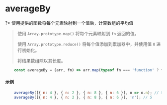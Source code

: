 # averageBy

?> 使用提供的函数将每个元素映射到一个值后，计算数组的平均值

> 使用 `Array.prototype.map()` 将每个元素映射到 `fn` 返回的值。
>
> 使用 `Array.prototype.reduce()` 将每个值添加到累加器中，并使用值 `0` 进行初始化。
>
> 将结果数组除以其长度。

```js
	const averageBy = (arr, fn) => arr.map(typeof fn === 'function' ? fn : val => val[fn]).reduce((acc, val) => acc + val, 0) / arr.length;
```

#### 示例

```js
	averageBy([{ n: 4 }, { n: 2 }, { n: 8 }, { n: 6 }], o => o.n); // 5
	averageBy([{ n: 4 }, { n: 2 }, { n: 8 }, { n: 6 }], 'n'); // 5
```